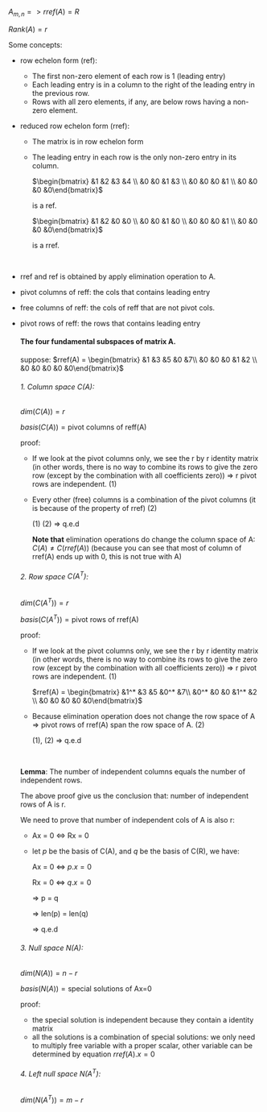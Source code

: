 $A_{m,n} => rref(A) = R$

$Rank(A)=r$

Some concepts:

- row echelon form (ref):

  - The first non-zero element of each row is 1 (leading entry)
  - Each leading entry is in a column to the right of the leading entry in the previous row.
  - Rows with all zero elements, if any, are below rows having a non-zero element.

- reduced row echelon form (rref):

  - The matrix is in row echelon form

  - The leading entry in each row is the only non-zero entry in its column.

    $\begin{bmatrix} &1 &2 &3 &4 \\  &0  &0  &1 &3 \\  &0  &0  &0 &1 \\  &0  &0  &0 &0\end{bmatrix}$

    is a ref.

    $\begin{bmatrix} &1 &2 &0 &0 \\  &0  &0  &1 &0 \\  &0  &0  &0 &1 \\  &0  &0  &0 &0\end{bmatrix}$

    is a rref.

    ​

- rref and ref is obtained by apply elimination operation to A.

- pivot columns of reff: the cols that contains leading entry 

- free columns of reff: the cols of reff that are not pivot cols. 

- pivot rows of reff:  the rows that contains leading entry

  #### The four fundamental subspaces of matrix A.

  suppose: $rref(A) = \begin{bmatrix} &1 &3 &5 &0 &7\\  &0  &0  &0 &1 &2 \\  &0  &0  &0 &0 &0\end{bmatrix}$

  ###### 1. Column space $C(A)$:

  $dim(C(A)) = r$

  $basis(C(A)) = \text{pivot columns of reff(A)}$

  proof:

  - If we look at the pivot columns only, we see the r by r identity matrix (in other words, there is no way to combine its rows to give the zero row (except by the combination with all coefficients zero)) => r pivot rows are independent. (1)

  - Every other (free) columns is a combination of the pivot columns (it is because of the property of rref) (2)

    (1) (2) => q.e.d

    **Note that** elimination operations do change the column space of A: $C(A) \neq C(rref(A))$ (because you can see that most of column of rref(A) ends up with 0, this is not true with A)

  ######  2. Row space $C(A^T)$:

  $dim(C(A^T)) = r$

  $basis(C(A^T)) = \text{pivot rows of rref(A)}$

  proof:

  - If we look at the pivot columns only, we see the r by r identity matrix (in other words, there is no way to combine its rows to give the zero row (except by the combination with all coefficients zero)) => r pivot rows are independent. (1)

    $rref(A) = \begin{bmatrix} &1^* &3 &5 &0^* &7\\  &0^*  &0  &0 &1^* &2 \\  &0  &0  &0 &0 &0\end{bmatrix}$

  - Because elimination operation does not change the row space of A => pivot rows of rref(A) span the row space of A. (2)

    (1), (2) => q.e.d 

    ​

  **Lemma**: The number of independent columns equals the number of independent rows.

  The above proof give us the conclusion that: number of independent rows of A is r.

  We need to prove that number of independent cols of A is also r:

  - Ax = 0 <=> Rx = 0

  - let $p$ be the basis of C(A), and $q$ be the basis of C(R), we have:

    Ax = 0 <=> $p.x = 0$

    Rx = 0 <=> $q.x = 0$

    => p = q

    => len(p) = len(q)

    => q.e.d

  ###### 3. Null space $N(A)$:

  $dim(N(A)) = n-r$

  $basis(N(A)) = \text{special solutions of Ax=0}$

  proof:

  - the special solution is independent because they contain a identity matrix
  - all the solutions is a combination of special solutions: we only need to multiply free variable with a proper scalar, other variable can be determined by equation $rref(A).x=0$

  ###### 4. Left null space $N(A^T)$:

  $dim(N(A^T)) = m-r$

  ​

  ​

  ​

  ​

  ​

  ​



